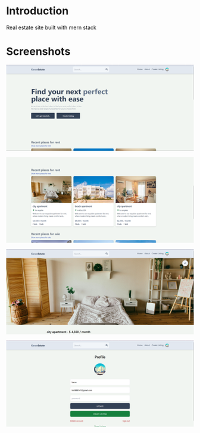 # Introduction

Real estate site built with mern stack

# Screenshots

![Alt text](https://github.com/karan00034/real-estate-mern/blob/main/Screenshot%202024-06-10%20025926.png)

![Alt text](https://github.com/karan00034/real-estate-mern/blob/main/Screenshot%202024-06-10%20025946.png)

![Alt text](https://github.com/karan00034/real-estate-mern/blob/main/Screenshot%202024-06-10%20030006.png)

![Alt text](https://github.com/karan00034/real-estate-mern/blob/main/Screenshot%202024-06-10%20030025.png)
